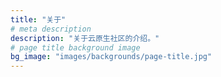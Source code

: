 ```yaml
---
title: "关于"
# meta description
description: "关于云原生社区的介绍。"
# page title background image
bg_image: "images/backgrounds/page-title.jpg"
---
```


